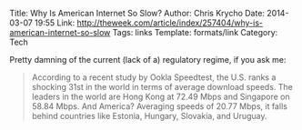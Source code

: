 Title: Why Is American Internet So Slow?
Author: Chris Krycho
Date: 2014-03-07 19:55
Link: http://theweek.com/article/index/257404/why-is-american-internet-so-slow
Tags: links
Template: formats/link
Category: Tech

Pretty damning of the current (lack of a) regulatory regime, if you ask me:

> According to a recent study by Ookla Speedtest, the U.S. ranks a shocking 31st
> in the world in terms of average download speeds. The leaders in the world are
> Hong Kong at 72.49 Mbps and Singapore on 58.84 Mbps. And America? Averaging
> speeds of 20.77 Mbps, it falls behind countries like Estonia, Hungary,
> Slovakia, and Uruguay.
